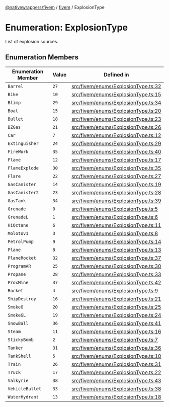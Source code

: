 [@nativewrappers/fivem](../../README.md) / [fivem](../README.md) / ExplosionType

# Enumeration: ExplosionType

List of explosion sources.

## Enumeration Members

| Enumeration Member | Value | Defined in |
| ------ | ------ | ------ |
| `Barrel` | `27` | [src/fivem/enums/ExplosionType.ts:32](https://github.com/nativewrappers/fivem/blob/2d4fa96d0a81695a673fe4c595d3abfefbf554a5/src/fivem/enums/ExplosionType.ts#L32) |
| `Bike` | `10` | [src/fivem/enums/ExplosionType.ts:15](https://github.com/nativewrappers/fivem/blob/2d4fa96d0a81695a673fe4c595d3abfefbf554a5/src/fivem/enums/ExplosionType.ts#L15) |
| `Blimp` | `29` | [src/fivem/enums/ExplosionType.ts:34](https://github.com/nativewrappers/fivem/blob/2d4fa96d0a81695a673fe4c595d3abfefbf554a5/src/fivem/enums/ExplosionType.ts#L34) |
| `Boat` | `15` | [src/fivem/enums/ExplosionType.ts:20](https://github.com/nativewrappers/fivem/blob/2d4fa96d0a81695a673fe4c595d3abfefbf554a5/src/fivem/enums/ExplosionType.ts#L20) |
| `Bullet` | `18` | [src/fivem/enums/ExplosionType.ts:23](https://github.com/nativewrappers/fivem/blob/2d4fa96d0a81695a673fe4c595d3abfefbf554a5/src/fivem/enums/ExplosionType.ts#L23) |
| `BZGas` | `21` | [src/fivem/enums/ExplosionType.ts:26](https://github.com/nativewrappers/fivem/blob/2d4fa96d0a81695a673fe4c595d3abfefbf554a5/src/fivem/enums/ExplosionType.ts#L26) |
| `Car` | `7` | [src/fivem/enums/ExplosionType.ts:12](https://github.com/nativewrappers/fivem/blob/2d4fa96d0a81695a673fe4c595d3abfefbf554a5/src/fivem/enums/ExplosionType.ts#L12) |
| `Extinguisher` | `24` | [src/fivem/enums/ExplosionType.ts:29](https://github.com/nativewrappers/fivem/blob/2d4fa96d0a81695a673fe4c595d3abfefbf554a5/src/fivem/enums/ExplosionType.ts#L29) |
| `FireWork` | `35` | [src/fivem/enums/ExplosionType.ts:40](https://github.com/nativewrappers/fivem/blob/2d4fa96d0a81695a673fe4c595d3abfefbf554a5/src/fivem/enums/ExplosionType.ts#L40) |
| `Flame` | `12` | [src/fivem/enums/ExplosionType.ts:17](https://github.com/nativewrappers/fivem/blob/2d4fa96d0a81695a673fe4c595d3abfefbf554a5/src/fivem/enums/ExplosionType.ts#L17) |
| `FlameExplode` | `30` | [src/fivem/enums/ExplosionType.ts:35](https://github.com/nativewrappers/fivem/blob/2d4fa96d0a81695a673fe4c595d3abfefbf554a5/src/fivem/enums/ExplosionType.ts#L35) |
| `Flare` | `22` | [src/fivem/enums/ExplosionType.ts:27](https://github.com/nativewrappers/fivem/blob/2d4fa96d0a81695a673fe4c595d3abfefbf554a5/src/fivem/enums/ExplosionType.ts#L27) |
| `GasCanister` | `14` | [src/fivem/enums/ExplosionType.ts:19](https://github.com/nativewrappers/fivem/blob/2d4fa96d0a81695a673fe4c595d3abfefbf554a5/src/fivem/enums/ExplosionType.ts#L19) |
| `GasCanister2` | `23` | [src/fivem/enums/ExplosionType.ts:28](https://github.com/nativewrappers/fivem/blob/2d4fa96d0a81695a673fe4c595d3abfefbf554a5/src/fivem/enums/ExplosionType.ts#L28) |
| `GasTank` | `34` | [src/fivem/enums/ExplosionType.ts:39](https://github.com/nativewrappers/fivem/blob/2d4fa96d0a81695a673fe4c595d3abfefbf554a5/src/fivem/enums/ExplosionType.ts#L39) |
| `Grenade` | `0` | [src/fivem/enums/ExplosionType.ts:5](https://github.com/nativewrappers/fivem/blob/2d4fa96d0a81695a673fe4c595d3abfefbf554a5/src/fivem/enums/ExplosionType.ts#L5) |
| `GrenadeL` | `1` | [src/fivem/enums/ExplosionType.ts:6](https://github.com/nativewrappers/fivem/blob/2d4fa96d0a81695a673fe4c595d3abfefbf554a5/src/fivem/enums/ExplosionType.ts#L6) |
| `HiOctane` | `6` | [src/fivem/enums/ExplosionType.ts:11](https://github.com/nativewrappers/fivem/blob/2d4fa96d0a81695a673fe4c595d3abfefbf554a5/src/fivem/enums/ExplosionType.ts#L11) |
| `Molotov1` | `3` | [src/fivem/enums/ExplosionType.ts:8](https://github.com/nativewrappers/fivem/blob/2d4fa96d0a81695a673fe4c595d3abfefbf554a5/src/fivem/enums/ExplosionType.ts#L8) |
| `PetrolPump` | `9` | [src/fivem/enums/ExplosionType.ts:14](https://github.com/nativewrappers/fivem/blob/2d4fa96d0a81695a673fe4c595d3abfefbf554a5/src/fivem/enums/ExplosionType.ts#L14) |
| `Plane` | `8` | [src/fivem/enums/ExplosionType.ts:13](https://github.com/nativewrappers/fivem/blob/2d4fa96d0a81695a673fe4c595d3abfefbf554a5/src/fivem/enums/ExplosionType.ts#L13) |
| `PlaneRocket` | `32` | [src/fivem/enums/ExplosionType.ts:37](https://github.com/nativewrappers/fivem/blob/2d4fa96d0a81695a673fe4c595d3abfefbf554a5/src/fivem/enums/ExplosionType.ts#L37) |
| `ProgramAR` | `25` | [src/fivem/enums/ExplosionType.ts:30](https://github.com/nativewrappers/fivem/blob/2d4fa96d0a81695a673fe4c595d3abfefbf554a5/src/fivem/enums/ExplosionType.ts#L30) |
| `Propane` | `28` | [src/fivem/enums/ExplosionType.ts:33](https://github.com/nativewrappers/fivem/blob/2d4fa96d0a81695a673fe4c595d3abfefbf554a5/src/fivem/enums/ExplosionType.ts#L33) |
| `ProxMine` | `37` | [src/fivem/enums/ExplosionType.ts:42](https://github.com/nativewrappers/fivem/blob/2d4fa96d0a81695a673fe4c595d3abfefbf554a5/src/fivem/enums/ExplosionType.ts#L42) |
| `Rocket` | `4` | [src/fivem/enums/ExplosionType.ts:9](https://github.com/nativewrappers/fivem/blob/2d4fa96d0a81695a673fe4c595d3abfefbf554a5/src/fivem/enums/ExplosionType.ts#L9) |
| `ShipDestroy` | `16` | [src/fivem/enums/ExplosionType.ts:21](https://github.com/nativewrappers/fivem/blob/2d4fa96d0a81695a673fe4c595d3abfefbf554a5/src/fivem/enums/ExplosionType.ts#L21) |
| `SmokeG` | `20` | [src/fivem/enums/ExplosionType.ts:25](https://github.com/nativewrappers/fivem/blob/2d4fa96d0a81695a673fe4c595d3abfefbf554a5/src/fivem/enums/ExplosionType.ts#L25) |
| `SmokeGL` | `19` | [src/fivem/enums/ExplosionType.ts:24](https://github.com/nativewrappers/fivem/blob/2d4fa96d0a81695a673fe4c595d3abfefbf554a5/src/fivem/enums/ExplosionType.ts#L24) |
| `SnowBall` | `36` | [src/fivem/enums/ExplosionType.ts:41](https://github.com/nativewrappers/fivem/blob/2d4fa96d0a81695a673fe4c595d3abfefbf554a5/src/fivem/enums/ExplosionType.ts#L41) |
| `Steam` | `11` | [src/fivem/enums/ExplosionType.ts:16](https://github.com/nativewrappers/fivem/blob/2d4fa96d0a81695a673fe4c595d3abfefbf554a5/src/fivem/enums/ExplosionType.ts#L16) |
| `StickyBomb` | `2` | [src/fivem/enums/ExplosionType.ts:7](https://github.com/nativewrappers/fivem/blob/2d4fa96d0a81695a673fe4c595d3abfefbf554a5/src/fivem/enums/ExplosionType.ts#L7) |
| `Tanker` | `31` | [src/fivem/enums/ExplosionType.ts:36](https://github.com/nativewrappers/fivem/blob/2d4fa96d0a81695a673fe4c595d3abfefbf554a5/src/fivem/enums/ExplosionType.ts#L36) |
| `TankShell` | `5` | [src/fivem/enums/ExplosionType.ts:10](https://github.com/nativewrappers/fivem/blob/2d4fa96d0a81695a673fe4c595d3abfefbf554a5/src/fivem/enums/ExplosionType.ts#L10) |
| `Train` | `26` | [src/fivem/enums/ExplosionType.ts:31](https://github.com/nativewrappers/fivem/blob/2d4fa96d0a81695a673fe4c595d3abfefbf554a5/src/fivem/enums/ExplosionType.ts#L31) |
| `Truck` | `17` | [src/fivem/enums/ExplosionType.ts:22](https://github.com/nativewrappers/fivem/blob/2d4fa96d0a81695a673fe4c595d3abfefbf554a5/src/fivem/enums/ExplosionType.ts#L22) |
| `Valkyrie` | `38` | [src/fivem/enums/ExplosionType.ts:43](https://github.com/nativewrappers/fivem/blob/2d4fa96d0a81695a673fe4c595d3abfefbf554a5/src/fivem/enums/ExplosionType.ts#L43) |
| `VehicleBullet` | `33` | [src/fivem/enums/ExplosionType.ts:38](https://github.com/nativewrappers/fivem/blob/2d4fa96d0a81695a673fe4c595d3abfefbf554a5/src/fivem/enums/ExplosionType.ts#L38) |
| `WaterHydrant` | `13` | [src/fivem/enums/ExplosionType.ts:18](https://github.com/nativewrappers/fivem/blob/2d4fa96d0a81695a673fe4c595d3abfefbf554a5/src/fivem/enums/ExplosionType.ts#L18) |
